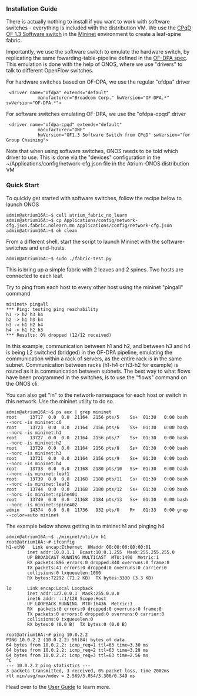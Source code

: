 ### Installation Guide

There is actually nothing to install if you want to work with software switches - everything is included with the distribution VM. We use the [CPqD OF 1.3 Software switch](https://github.com/CPqD/ofsoftswitch13) in the [Mininet](http://mininet.org/) environment to create a leaf-spine fabric.

Importantly, we use the software switch to emulate the hardware switch, by replicating the same fowarding-table-pipeline defined in the [OF-DPA spec](https://github.com/Broadcom-Switch/of-dpa/tree/master/OF-DPA-2.0). This emulation is done with the help of ONOS, where we use "drivers" to talk to different OpenFlow switches.

For hardware switches based on OF-DPA, we use the regular "ofdpa" driver

     <driver name="ofdpa" extends="default"
                manufacturer="Broadcom Corp." hwVersion="OF-DPA.*" swVersion="OF-DPA.*">

For software switches emulating OF-DPA, we use the "ofdpa-cpqd" driver

     <driver name="ofdpa-cpqd" extends="default"
                manufacturer="ONF"
                hwVersion="OF1.3 Software Switch from CPqD" swVersion="for Group Chaining">
        
Note that when using software switches, ONOS needs to be told which driver to use. This is done via the "devices" configuration in the ~/Applications/config/network-cfg.json file in the Atrium-ONOS distribution VM

### Quick Start

To quickly get started with software switches, follow the recipe below to launch ONOS

    admin@atrium16A:~$ cell atrium_fabric_no_learn
    admin@atrium16A:~$ cp Applications/config/network-cfg.json.fabric.nolearn.mn Applications/config/network-cfg.json
    admin@atrium16A:~$ ok clean

From a different shell, start the script to launch Mininet with the software-switches and end-hosts.

    admin@atrium16A:~$ sudo ./fabric-test.py

This is bring up a simple fabric with 2 leaves and 2 spines. Two hosts are connected to each leaf.

<pic>

Try to ping from each host to every other host using the mininet "pingall" command

	mininet> pingall
	*** Ping: testing ping reachability
	h1 -> h2 h3 h4
    h2 -> h1 h3 h4 
	h3 -> h1 h2 h4 
	h4 -> h1 h2 h3 
	*** Results: 0% dropped (12/12 received)

In this example, communication between h1 and h2, and between h3 and h4 is being L2 switched (bridged) in the OF-DPA pipeline, emulating the communication within a rack of servers, as the entire rack is in the same subnet. Communication between racks (h1-h4 or h3-h2 for example) is routed as it is communication between subnets. The best way to what flows have been programmed in the switches, is to use the "flows" command on the ONOS cli.

You can also get "in" to the network-namespace for each host or switch in this network. Use the mininet utility to do so.

	admin@atrium16A:~$ ps aux | grep mininet
	root     13717  0.0  0.0  21164  2156 pts/5    Ss+  01:30   0:00 bash --norc -is mininet:c0
	root     13723  0.0  0.0  21164  2156 pts/6    Ss+  01:30   0:00 bash --norc -is mininet:h1
	root     13727  0.0  0.0  21164  2156 pts/7    Ss+  01:30   0:00 bash --norc -is mininet:h2
	root     13729  0.0  0.0  21164  2156 pts/8    Ss+  01:30   0:00 bash --norc -is mininet:h3
	root     13731  0.0  0.0  21164  2156 pts/9    Ss+  01:30   0:00 bash --norc -is mininet:h4
	root     13733  0.0  0.0  21168  2180 pts/10   Ss+  01:30   0:00 bash --norc -is mininet:leaf1
	root     13739  0.0  0.0  21168  2180 pts/11   Ss+  01:30   0:00 bash --norc -is mininet:leaf2
	root     13744  0.0  0.0  21168  2180 pts/12   Ss+  01:30   0:00 bash --norc -is mininet:spine401
	root     13749  0.0  0.0  21168  2184 pts/13   Ss+  01:30   0:00 bash --norc -is mininet:spine402
	admin    14374  0.0  0.0  11736   932 pts/0    R+   01:33   0:00 grep --color=auto mininet

The example below shows getting in to mininet:h1 and pinging h4

	admin@atrium16A:~$ ./mininet/util/m h1
	root@atrium16A:~# ifconfig
	h1-eth0   Link encap:Ethernet  HWaddr 00:00:00:00:00:01  
    		inet addr:10.0.1.1  Bcast:10.0.1.255  Mask:255.255.255.0
          	UP BROADCAST RUNNING MULTICAST  MTU:1490  Metric:1
          	RX packets:896 errors:0 dropped:840 overruns:0 frame:0
          	TX packets:41 errors:0 dropped:0 overruns:0 carrier:0
          	collisions:0 txqueuelen:1000 
          	RX bytes:72292 (72.2 KB)  TX bytes:3330 (3.3 KB)

	lo      Link encap:Local Loopback  
    		inet addr:127.0.0.1  Mask:255.0.0.0
          	inet6 addr: ::1/128 Scope:Host
          	UP LOOPBACK RUNNING  MTU:16436  Metric:1
          	RX	packets:0 errors:0 dropped:0 overruns:0 frame:0
          	TX packets:0 errors:0 dropped:0 overruns:0 carrier:0
          	collisions:0 txqueuelen:0 
          	RX bytes:0 (0.0 B)  TX bytes:0 (0.0 B)

	root@atrium16A:~# ping 10.0.2.2
	PING 10.0.2.2 (10.0.2.2) 56(84) bytes of data.
	64 bytes from 10.0.2.2: icmp_req=1 ttl=63 time=3.30 ms
	64 bytes from 10.0.2.2: icmp_req=2 ttl=63 time=3.28 ms
	64 bytes from 10.0.2.2: icmp_req=3 ttl=63 time=2.56 ms
	^C
	--- 10.0.2.2 ping statistics ---
	3 packets transmitted, 3 received, 0% packet loss, time 2002ms
	rtt min/avg/max/mdev = 2.569/3.054/3.306/0.349 ms

Head over to the [User Guide](https://github.com/onfsdn/atrium-docs/wiki/User-Guide-ONOS-Based-Fabric-16A) to learn more.
 